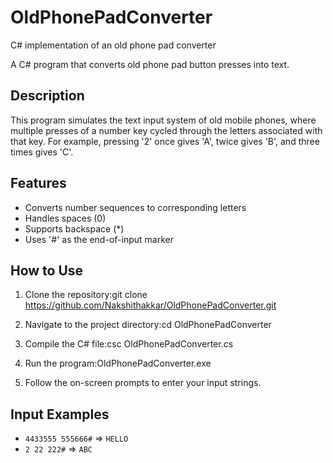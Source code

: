 # OldPhonePadConverter
C# implementation of an old phone pad converter


A C# program that converts old phone pad button presses into text.

## Description

This program simulates the text input system of old mobile phones, where multiple presses of a number key cycled through the letters associated with that key. For example, pressing '2' once gives 'A', twice gives 'B', and three times gives 'C'.

## Features

- Converts number sequences to corresponding letters
- Handles spaces (0)
- Supports backspace (*)
- Uses '#' as the end-of-input marker

## How to Use

1. Clone the repository:git clone https://github.com/Nakshithakkar/OldPhonePadConverter.git


2. Navigate to the project directory:cd OldPhonePadConverter


3. Compile the C# file:csc OldPhonePadConverter.cs


4. Run the program:OldPhonePadConverter.exe


5. Follow the on-screen prompts to enter your input strings.

## Input Examples

- `4433555 555666#` => `HELLO`
- `2 22 222#` => `ABC`

